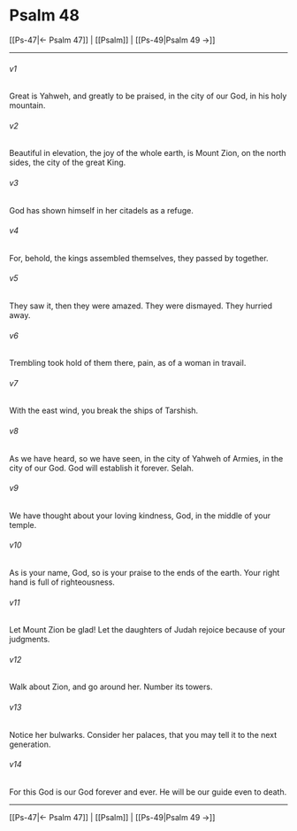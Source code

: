 # Psalm 48

[[Ps-47|← Psalm 47]] | [[Psalm]] | [[Ps-49|Psalm 49 →]]
***



###### v1 
Great is Yahweh, and greatly to be praised, in the city of our God, in his holy mountain. 

###### v2 
Beautiful in elevation, the joy of the whole earth, is Mount Zion, on the north sides, the city of the great King. 

###### v3 
God has shown himself in her citadels as a refuge. 

###### v4 
For, behold, the kings assembled themselves, they passed by together. 

###### v5 
They saw it, then they were amazed. They were dismayed. They hurried away. 

###### v6 
Trembling took hold of them there, pain, as of a woman in travail. 

###### v7 
With the east wind, you break the ships of Tarshish. 

###### v8 
As we have heard, so we have seen, in the city of Yahweh of Armies, in the city of our God. God will establish it forever. Selah. 

###### v9 
We have thought about your loving kindness, God, in the middle of your temple. 

###### v10 
As is your name, God, so is your praise to the ends of the earth. Your right hand is full of righteousness. 

###### v11 
Let Mount Zion be glad! Let the daughters of Judah rejoice because of your judgments. 

###### v12 
Walk about Zion, and go around her. Number its towers. 

###### v13 
Notice her bulwarks. Consider her palaces, that you may tell it to the next generation. 

###### v14 
For this God is our God forever and ever. He will be our guide even to death.

***
[[Ps-47|← Psalm 47]] | [[Psalm]] | [[Ps-49|Psalm 49 →]]

